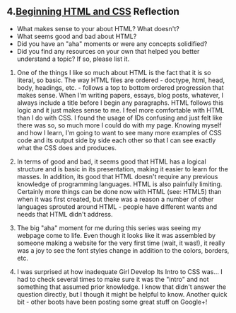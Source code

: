 ## 4.[Beginning HTML and CSS](4_beginning_HTML_CSS/readme.mc) Reflection

* What makes sense to your about HTML? What doesn't? 
* What seems good and bad about HTML?
* Did you have an "aha" moments or were any concepts solidified?
* Did you find any resources on your own that helped you better understand a topic? If so, please list it.

1. One of the things I like so much about HTML is the fact that it is so literal, so basic. The way HTML files are ordered - doctype, html, head, body, headings, etc. - follows a top to bottom ordered progression that makes sense. When I'm writing papers, essays, blog posts, whatever, I always include a title before I begin any paragraphs. HTML follows this logic and it just makes sense to me. 
I feel more comfortable with HTML than I do with CSS. I found the usage of IDs confusing and just felt like there was so, so much more I could do with my page. Knowing myself and how I learn, I'm going to want to see many more examples of CSS code and its output side by side each other so that I can see exactly what the CSS does and produces.

2. In terms of good and bad, it seems good that HTML has a logical structure and is basic in its presentation, making it easier to learn for the masses. In addition, its good that HTML doesn't require any previous knowledge of programming languages.
HTML is also painfully limiting. Certainly more things can be done now with HTML (see: HTML5) than when it was first created, but there was a reason a number of other languages sprouted around HTML - people have different wants and needs that HTML didn't address.

3. The big "aha" moment for me during this series was seeing my webpage come to life. Even though it looks like it was assembled by someone making a website for the very first time (wait, it was!), it really was a joy to see the font styles change in addition to the colors, borders, etc.

4. I was surprised at how inadequate Girl Develop Its Intro to CSS was... I had to check several times to make sure it was the "intro" and not something that assumed prior knowledge. I know that didn't answer the question directly, but I though it might be helpful to know. Another quick bit - other boots have been posting some great stuff on Google+!